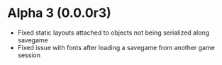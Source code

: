 # Alpha 3 (0.0.0r3)
- Fixed static layouts attached to objects not being serialized along savegame
- Fixed issue with fonts after loading a savegame from another game session